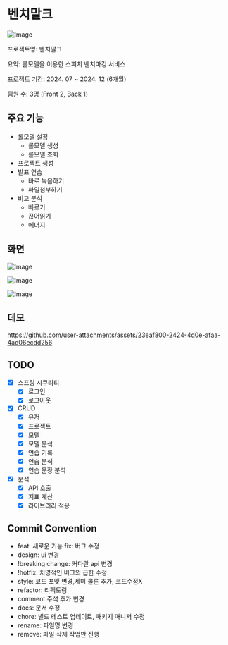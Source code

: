 # 벤치말크
![Image](https://github.com/user-attachments/assets/3a1f0341-5485-4ffc-980b-ae59274538c4)

프로젝트명: 벤치말크  
  
요약: 롤모델을 이용한 스피치 벤치마킹 서비스  
  
프로젝트 기간: 2024. 07 ~ 2024. 12 (6개월)  
  
팀원 수: 3명 (Front 2, Back 1)  

## 주요 기능
- 롤모델 설정
    - 롤모델 생성
    - 롤모델 조회
- 프로젝트 생성
- 발표 연습
    - 바로 녹음하기
    - 파일첨부하기
- 비교 분석
    - 빠르기
    - 끊어읽기
    - 에너지
## 화면
![Image](https://github.com/user-attachments/assets/52985d66-9e91-4cfa-afde-1b033fa645b1)

![Image](https://github.com/user-attachments/assets/fdef50ad-98dc-44cd-9c7c-7fb31d2d3ec0)

![Image](https://github.com/user-attachments/assets/02b72036-8de4-4605-955c-9082cc440bf0)
## 데모

https://github.com/user-attachments/assets/23eaf800-2424-4d0e-afaa-4ad06ecdd256


## TODO
- [x] 스프링 시큐리티
    - [x] 로그인
    - [x] 로그아웃
- [x] CRUD
    - [x] 유저
    - [x] 프로젝트
    - [x] 모델
    - [x] 모델 분석
    - [x] 연습 기록
    - [x] 연습 분석
    - [x] 연습 문장 분석
- [x] 분석
    - [x] API 호출
    - [x] 지표 계산
    - [x] 라이브러리 적용
## Commit Convention

- feat: 새로운 기능 fix: 버그 수정
- design: ui 변경
- !breaking change: 커다란 api 변경
- !hotfix: 치명적인 버그의 급한 수정
- style: 코드 포맷 변경,세미 콜론 추가, 코드수정X
- refactor: 리팩토링
- comment:주석 추가 변경
- docs: 문서 수정
- chore: 빌드 테스트 업데이트, 패키지 매니저 수정
- rename: 파일명 변경
- remove: 파일 삭제 작업만 진행


